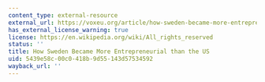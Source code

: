 ```yaml
---
content_type: external-resource
external_url: https://voxeu.org/article/how-sweden-became-more-entrepreneurial-us
has_external_license_warning: true
license: https://en.wikipedia.org/wiki/All_rights_reserved
status: ''
title: How Sweden Became More Entrepreneurial than the US
uid: 5439e58c-00c0-418b-9d55-143d57534592
wayback_url: ''
---
```

